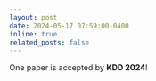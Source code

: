 ```yaml
---
layout: post
date: 2024-05-17 07:59:00-0400
inline: true
related_posts: false
---
```


One paper is accepted by **KDD 2024**!